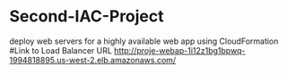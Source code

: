 # Second-IAC-Project
deploy web servers for a highly available web app using CloudFormation
#Link to Load Balancer URL
http://proje-webap-1i12z1bg1bpwq-1994818895.us-west-2.elb.amazonaws.com/
